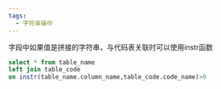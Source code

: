 ```yaml
---
tags:
  - 字符串操作
---
```


字段中如果值是拼接的字符串，与代码表关联时可以使用instr函数
```sql
select * from table_name
left join table_code
on instr(table_name.column_name,table_code.code_name)>0
```
